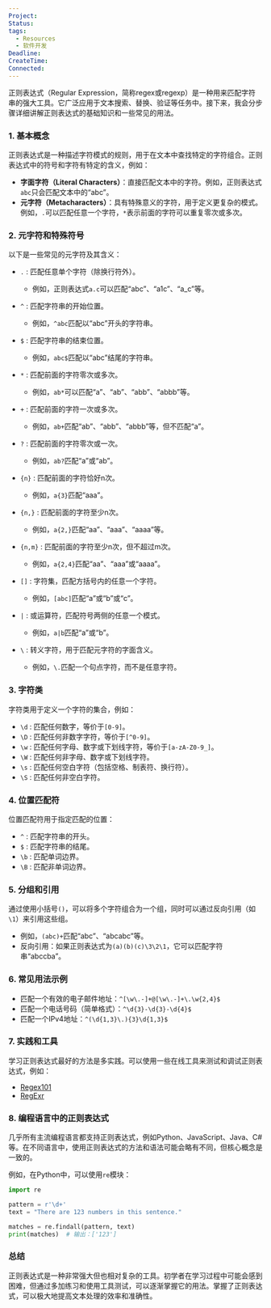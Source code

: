 ```yaml
---
Project: 
Status: 
tags:
  - Resources
  - 软件开发
Deadline: 
CreateTime: 
Connected:
---
```


正则表达式（Regular Expression，简称regex或regexp）是一种用来匹配字符串的强大工具。它广泛应用于文本搜索、替换、验证等任务中。接下来，我会分步骤详细讲解正则表达式的基础知识和一些常见的用法。

### 1. 基本概念

正则表达式是一种描述字符模式的规则，用于在文本中查找特定的字符组合。正则表达式中的符号和字符有特定的含义，例如：

- **字面字符（Literal Characters）**：直接匹配文本中的字符。例如，正则表达式`abc`只会匹配文本中的“abc”。
- **元字符（Metacharacters）**：具有特殊意义的字符，用于定义更复杂的模式。例如，`.`可以匹配任意一个字符，`*`表示前面的字符可以重复零次或多次。

### 2. 元字符和特殊符号

以下是一些常见的元字符及其含义：

- `.` : 匹配任意单个字符（除换行符外）。
  - 例如，正则表达式`a.c`可以匹配“abc”、“a1c”、“a_c”等。
  
- `^` : 匹配字符串的开始位置。
  - 例如，`^abc`匹配以“abc”开头的字符串。
  
- `$` : 匹配字符串的结束位置。
  - 例如，`abc$`匹配以“abc”结尾的字符串。
  
- `*` : 匹配前面的字符零次或多次。
  - 例如，`ab*`可以匹配“a”、“ab”、“abb”、“abbb”等。
  
- `+` : 匹配前面的字符一次或多次。
  - 例如，`ab+`匹配“ab”、“abb”、“abbb”等，但不匹配“a”。
  
- `?` : 匹配前面的字符零次或一次。
  - 例如，`ab?`匹配“a”或“ab”。
  
- `{n}` : 匹配前面的字符恰好n次。
  - 例如，`a{3}`匹配“aaa”。
  
- `{n,}` : 匹配前面的字符至少n次。
  - 例如，`a{2,}`匹配“aa”、“aaa”、“aaaa”等。
  
- `{n,m}` : 匹配前面的字符至少n次，但不超过m次。
  - 例如，`a{2,4}`匹配“aa”、“aaa”或“aaaa”。
  
- `[]` : 字符集，匹配方括号内的任意一个字符。
  - 例如，`[abc]`匹配“a”或“b”或“c”。
  
- `|` : 或运算符，匹配符号两侧的任意一个模式。
  - 例如，`a|b`匹配“a”或“b”。

- `\` : 转义字符，用于匹配元字符的字面含义。
  - 例如，`\.`匹配一个句点字符，而不是任意字符。

### 3. 字符类

字符类用于定义一个字符的集合，例如：

- `\d` : 匹配任何数字，等价于`[0-9]`。
- `\D` : 匹配任何非数字字符，等价于`[^0-9]`。
- `\w` : 匹配任何字母、数字或下划线字符，等价于`[a-zA-Z0-9_]`。
- `\W` : 匹配任何非字母、数字或下划线字符。
- `\s` : 匹配任何空白字符（包括空格、制表符、换行符）。
- `\S` : 匹配任何非空白字符。

### 4. 位置匹配符

位置匹配符用于指定匹配的位置：

- `^` : 匹配字符串的开头。
- `$` : 匹配字符串的结尾。
- `\b` : 匹配单词边界。
- `\B` : 匹配非单词边界。

### 5. 分组和引用

通过使用小括号`()`，可以将多个字符组合为一个组，同时可以通过反向引用（如`\1`）来引用这些组。

- 例如，`(abc)+`匹配“abc”、“abcabc”等。
- 反向引用：如果正则表达式为`(a)(b)(c)\3\2\1`，它可以匹配字符串“abccba”。

### 6. 常见用法示例

- 匹配一个有效的电子邮件地址：`^[\w\.-]+@[\w\.-]+\.\w{2,4}$`
- 匹配一个电话号码（简单格式）：`^\d{3}-\d{3}-\d{4}$`
- 匹配一个IPv4地址：`^(\d{1,3}\.){3}\d{1,3}$`

### 7. 实践和工具

学习正则表达式最好的方法是多实践。可以使用一些在线工具来测试和调试正则表达式，例如：

- [Regex101](https://regex101.com/)
- [RegExr](https://regexr.com/)

### 8. 编程语言中的正则表达式

几乎所有主流编程语言都支持正则表达式，例如Python、JavaScript、Java、C#等。在不同语言中，使用正则表达式的方法和语法可能会略有不同，但核心概念是一致的。

例如，在Python中，可以使用`re`模块：

```python
import re

pattern = r'\d+'
text = "There are 123 numbers in this sentence."

matches = re.findall(pattern, text)
print(matches)  # 输出：['123']
```

### 总结

正则表达式是一种非常强大但也相对复杂的工具。初学者在学习过程中可能会感到困难，但通过多加练习和使用工具测试，可以逐渐掌握它的用法。掌握了正则表达式，可以极大地提高文本处理的效率和准确性。